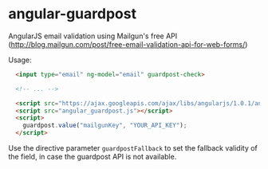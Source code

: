 angular-guardpost
=================

AngularJS email validation using Mailgun's free API (http://blog.mailgun.com/post/free-email-validation-api-for-web-forms/)

Usage:

```html
  <input type="email" ng-model="email" guardpost-check>

  <!-- ... -->

  <script src="https://ajax.googleapis.com/ajax/libs/angularjs/1.0.1/angular.js"></script>
  <script src="angular_guardpost.js"></script>
  <script>
    guardpost.value("mailgunKey", "YOUR_API_KEY");
  </script>
```

Use the directive parameter ```guardpostFallback``` to set the fallback validity of the field, in case the guardpost API is not available.